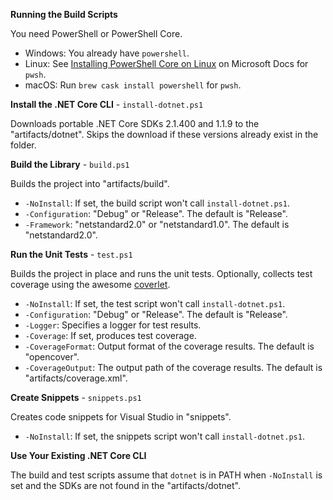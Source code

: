 **Running the Build Scripts**

You need PowerShell or PowerShell Core.

* Windows: You already have `powershell`.
* Linux: See [Installing PowerShell Core on Linux][1] on Microsoft Docs for `pwsh`.
* macOS: Run `brew cask install powershell` for `pwsh`.

**Install the .NET Core CLI** - `install-dotnet.ps1`

Downloads portable .NET Core SDKs 2.1.400 and 1.1.9 to the "artifacts/dotnet". Skips the download if
these versions already exist in the folder.

**Build the Library** - `build.ps1`

Builds the project into "artifacts/build".

* `-NoInstall`: If set, the build script won't call `install-dotnet.ps1`.  
* `-Configuration`: "Debug" or "Release". The default is "Release".  
* `-Framework`: "netstandard2.0" or "netstandard1.0". The default is "netstandard2.0".

**Run the Unit Tests** - `test.ps1`

Builds the project in place and runs the unit tests. Optionally, collects test coverage using the
awesome [coverlet][2].

* `-NoInstall`: If set, the test script won't call `install-dotnet.ps1`.
* `-Configuration`: "Debug" or "Release". The default is "Release".
* `-Logger`: Specifies a logger for test results.
* `-Coverage`: If set, produces test coverage.
* `-CoverageFormat`: Output format of the coverage results. The default is "opencover".
* `-CoverageOutput`: The output path of the coverage results. The default is "artifacts/coverage.xml".

**Create Snippets** - `snippets.ps1`

Creates code snippets for Visual Studio in "snippets".

* `-NoInstall`: If set, the snippets script won't call `install-dotnet.ps1`.

**Use Your Existing .NET Core CLI**

The build and test scripts assume that `dotnet` is in PATH when `-NoInstall` is set and the SDKs
are not found in the "artifacts/dotnet".

[1]: https://docs.microsoft.com/powershell/scripting/setup/installing-powershell-core-on-linux
[2]: https://github.com/tonerdo/coverlet
